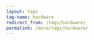 ```yaml
---
layout: tags
tag-name: hardware
redirect_from: /tags/hardware/
permalink: /more/tags/hardware/
---
```

